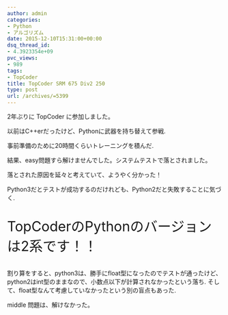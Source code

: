 ```yaml
---
author: admin
categories:
- Python
- アルゴリズム
date: 2015-12-10T15:31:00+00:00
dsq_thread_id:
- 4.3923354e+09
pvc_views:
- 989
tags:
- TopCoder
title: TopCoder SRM 675 Div2 250
type: post
url: /archives/=5399
---
```


2年ぶりに TopCoder に参加しました。 

以前はC++erだったけど、Pythonに武器を持ち替えて参戦. 

事前準備のために20時間くらいトレーニングを積んだ. 

結果、easy問題すら解けませんでした。システムテストで落とされました。 

落とされた原因を延々と考えていて、ようやく分かった！ 

Python3だとテストが成功するのだけれども、Python2だと失敗することに気づく. 

<p style="font-size:32px">
  TopCoderのPythonのバージョンは2系です！！
</p>

割り算をすると、python3は、勝手にfloat型になったのでテストが通ったけど、 python2はint型のままなので、小数点以下が計算されなかったという落ち. そして、float型なんて考慮していなかったという別の盲点もあった. 



middle 問題は、解けなかった。